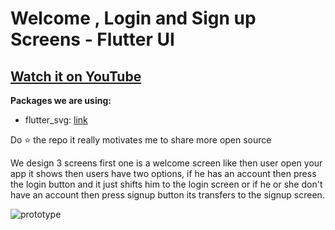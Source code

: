 # Welcome , Login and Sign up Screens - Flutter UI

## [Watch it on YouTube]( https://youtu.be/TQK5NGVbYlo )

**Packages we are using:**

- flutter_svg: [link](https://pub.dev/packages/flutter_svg)


Do ⭐ the repo it really motivates me to share more open source

We design 3 screens first one is a welcome screen like then user open your app it shows then users have two options, 
if he has an account then press the login button and it just shifts him to the login screen or 
if he or she don't have an account then press signup button its transfers to the signup screen.

![prototype](https://user-images.githubusercontent.com/42013687/104038733-24fbbf80-51de-11eb-830a-1d62ea7e5fdf.png)
